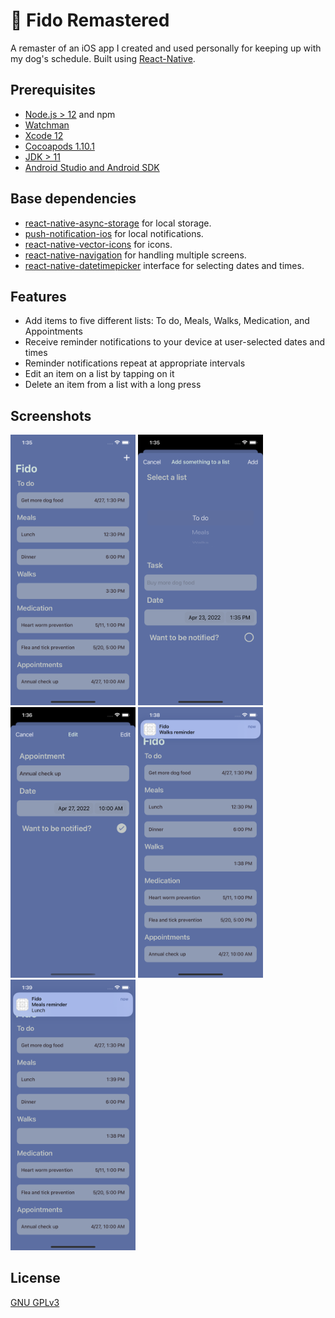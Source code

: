 # :dog: Fido Remastered

A remaster of an iOS app I created and used personally for keeping up with my dog's schedule. Built using [React-Native](https://reactnative.dev/).

## Prerequisites

- [Node.js > 12](https://nodejs.org) and npm
- [Watchman](https://facebook.github.io/watchman)
- [Xcode 12](https://developer.apple.com/xcode)
- [Cocoapods 1.10.1](https://cocoapods.org)
- [JDK > 11](https://www.oracle.com/java/technologies/javase-jdk11-downloads.html)
- [Android Studio and Android SDK](https://developer.android.com/studio)

## Base dependencies

- [react-native-async-storage](https://github.com/react-native-async-storage/async-storage) for local storage.
- [push-notification-ios](https://github.com/react-native-push-notification-ios/push-notification-ios) for local notifications.
- [react-native-vector-icons](https://github.com/oblador/react-native-vector-icons) for icons.
- [react-native-navigation](https://reactnavigation.org/) for handling multiple screens.
- [react-native-datetimepicker](https://github.com/react-native-datetimepicker/datetimepicker) interface for selecting dates and times.

## Features
- Add items to five different lists: To do, Meals, Walks, Medication, and Appointments
- Receive reminder notifications to your device at user-selected dates and times
- Reminder notifications repeat at appropriate intervals
- Edit an item on a list by tapping on it
- Delete an item from a list with a long press

## Screenshots

<img src="/images/home-screen.png" alt="Home screen" width="200"/>
<img src="/images/new-item-modal.png" alt="New item screen" width="200"/>
<img src="/images/edit-item-modal.png" alt="Edit item screen" width="200"/>
<img src="/images/walk-notif-example.png" alt="Walk notifcation" width="200"/>
<img src="/images/meal-notif-example.png" alt="Meal notification" width="200"/>

## License
[GNU GPLv3](https://choosealicense.com/licenses/gpl-3.0/)
